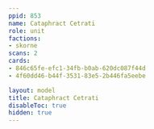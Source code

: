 ```yaml
---
ppid: 853
name: Cataphract Cetrati
role: unit
factions:
- skorne
scans: 2
cards:
- 846c65fe-efc1-34fb-b0ab-620dc087f44d
- 4f60dd46-b44f-3531-83e5-2b446fa5eebe

layout: model
title: Cataphract Cetrati
disableToc: true
hidden: true
---
```

